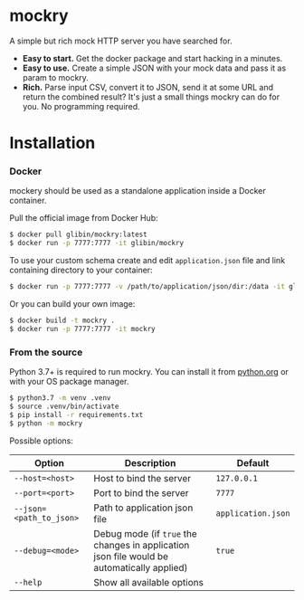 # mockry

A simple but rich mock HTTP server you have searched for. 

* **Easy to start.** Get the docker package and start hacking in a minutes.
* **Easy to use.** Create a simple JSON with your mock data and pass it as param to mockry.
* **Rich.** Parse input CSV, convert it to JSON, send it at some URL and return the combined result? It's just a small things mockry can do for you. No programming required.

# Installation

### Docker

 mockery should be used as a standalone application inside a Docker container. 
 
 Pull the official image from Docker Hub:
 
 ```bash
 $ docker pull glibin/mockry:latest
 $ docker run -p 7777:7777 -it glibin/mockry
 ```

To use your custom schema create and edit `application.json` file and link containing directory to your container:

```bash
$ docker run -p 7777:7777 -v /path/to/application/json/dir:/data -it glibin/mockry
```

Or you can build your own image:

```bash
$ docker build -t mockry .
$ docker run -p 7777:7777 -it mockry
```

### From the source

Python 3.7+ is required to run mockry. You can install it from [python.org](https://www.python.org/) or with your OS package manager.

```bash
$ python3.7 -m venv .venv
$ source .venv/bin/activate
$ pip install -r requirements.txt
$ python -m mockry
```

Possible options:

Option | Description | Default
------ | ----------- | -------
`--host=<host>` | Host to bind the server | `127.0.0.1`
`--port=<port>` | Port to bind the server | `7777`
`--json=<path_to_json>` | Path to application json file | `application.json`
`--debug=<mode>` | Debug mode (if `true` the changes in application json file would be automatically applied) | `true`
`--help` | Show all available options | 

